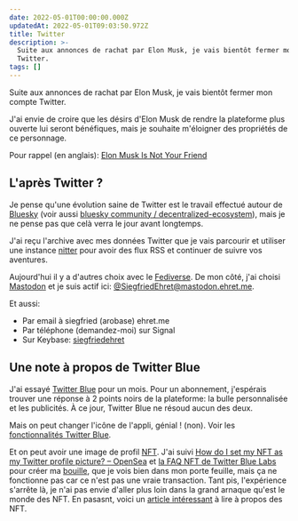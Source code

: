 ```yaml
---
date: 2022-05-01T00:00:00.000Z
updatedAt: 2022-05-01T09:03:50.972Z
title: Twitter
description: >-
  Suite aux annonces de rachat par Elon Musk, je vais bientôt fermer mon compte
  Twitter.
tags: []
---
```


Suite aux annonces de rachat par Elon Musk, je vais bientôt fermer mon compte Twitter.

J'ai envie de croire que les désirs d'Elon Musk de rendre la plateforme plus ouverte lui seront bénéfiques, mais je souhaite m'éloigner des propriétés de ce personnage.

Pour rappel (en anglais): [Elon Musk Is Not Your Friend](https://www.youtube.com/watch?v=5pNL7MlUpmI&t=1155s)

## L'après Twitter ?

Je pense qu'une évolution saine de Twitter est le travail effectué autour de [Bluesky](https://blueskyweb.xyz/) (voir aussi [bluesky community / decentralized-ecosystem](https://gitlab.com/bluesky-community1/decentralized-ecosystem/-/blob/master/README.md)), mais je ne pense pas que celà verra le jour avant longtemps.

J'ai reçu l'archive avec mes données Twitter que je vais parcourir et utiliser une instance [nitter](https://github.com/zedeus/nitter) pour avoir des flux RSS et continuer de suivre vos aventures.

Aujourd'hui il y a d'autres choix avec le [Fediverse](https://fr.wikipedia.org/wiki/Fediverse). De mon côté, j'ai choisi [Mastodon](https://joinmastodon.org/) et je suis actif ici: [@SiegfriedEhret@mastodon.ehret.me](https://mastodon.ehret.me/@SiegfriedEhret).

Et aussi:

- Par email à siegfried (arobase) ehret.me
- Par téléphone (demandez-moi) sur Signal
- Sur Keybase: [siegfriedehret](https://keybase.io/siegfriedehret/)

## Une note à propos de Twitter Blue

J'ai essayé [Twitter Blue](https://help.twitter.com/fr/using-twitter/twitter-blue) pour un mois. Pour un abonnement, j'espérais trouver une réponse à 2 points noirs de la plateforme: la bulle personnalisée et les publicités. À ce jour, Twitter Blue ne résoud aucun des deux.

Mais on peut changer l'icône de l'appli, génial ! (non). Voir les [fonctionnalités Twitter Blue](https://help.twitter.com/fr/using-twitter/twitter-blue-features).

Et on peut avoir une image de profil [NFT](https://fr.wikipedia.org/wiki/Jeton_non_fongible). J'ai suivi [How do I set my NFT as my Twitter profile picture? – OpenSea](https://support.opensea.io/hc/en-us/articles/4415562648851-How-do-I-set-my-NFT-as-my-Twitter-profile-picture-) et [la FAQ NFT de Twitter Blue Labs](https://help.twitter.com/en/using-twitter/twitter-blue-labs#nft) pour créer ma [bouille](https://opensea.io/assets/0x495f947276749ce646f68ac8c248420045cb7b5e/94280092380959674268864707305995911262207933975278668350284066836477749755905), que je vois bien dans mon porte feuille, mais ça ne fonctionne pas car ce n'est pas une vraie transaction. Tant pis, l'expérience s'arrête là, je n'ai pas envie d'aller plus loin dans la grand arnaque qu'est le monde des NFT. En pasasnt, voici un [article intéressant](https://sebsauvage.net/wiki/doku.php?id=nft) à lire à propos des NFT.

